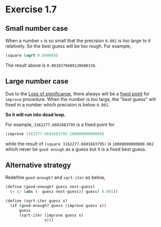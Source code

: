 # Exercise 1.7

## Small number case

When a number `x` is so small that the precision `0.001` is too large to it relatively. So the best guess will be too rough. For example,

```lisp
(square (sqrt 0.00009))
```

The result above is `0.0010370489120680158`.

## Large number case

Due to the [Loss of significanse](https://en.wikipedia.org/wiki/Loss_of_significance), there always will be a [fixed point](https://en.wikipedia.org/wiki/Fixed_point_(mathematics)) for `improve` procedure.
When the number is too large, the "best guess" will fixed in a number which precision is below `0.001`.

**So it will run into dead loop.**

For example, `3162277.6601683795` is a fixed point for

```lisp
(improve 3162277.6601683795 10000000000000)
```

while the result of `(square 3162277.6601683795)` is `10000000000000.002` which never be `good enough` as a guess but it is a fixed best guess.

## Alternative strategy

Redefine `good-enough?` and `sqrt-iter` as below,

```lisp
(define (good-enough? guess next-guess)
  (< (/ (abs (- guess next-guess)) guess) 0.001))

(define (sqrt-iter guess x)
  (if (good-enough? guess (improve guess x))
      guess
      (sqrt-iter (improve guess x)
                 x)))
```

